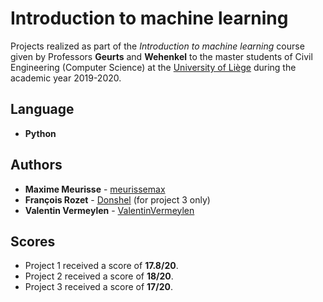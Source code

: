# Introduction to machine learning

Projects realized as part of the *Introduction to machine learning* course given by Professors **Geurts** and **Wehenkel** to the master students of Civil Engineering (Computer Science) at the [University of Liège](https://www.uliege.be/) during the academic year 2019-2020.

## Language

* **Python**

## Authors

* **Maxime Meurisse** - [meurissemax](https://github.com/meurissemax)
* **François Rozet** - [Donshel](https://github.com/Donshel) (for project 3 only)
* **Valentin Vermeylen** - [ValentinVermeylen](https://github.com/ValentinVermeylen)

## Scores

* Project 1 received a score of **17.8/20**.
* Project 2 received a score of **18/20**.
* Project 3 received a score of **17/20**.
